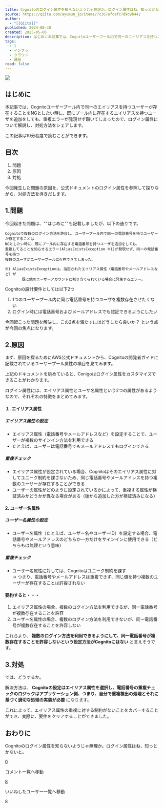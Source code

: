 ```yaml
---
title: Cognitoのログイン属性を知らないようじゃ無理か。ログイン属性はね、知っとかないと。
source: https://qiita.com/ayumun_jp/items/7c367efcafc7d9d9b442
author:
  - "[[Qiita]]"
published: 2024-08-30
created: 2025-05-06
description: はじめに本記事では、Cognitoユーザープール内で同一のエイリアスを持つユーザーが存在することをNGとしたい時に、既にプール内に存在するエイリアスを持つユーザを追加をしても、重複エラーが発現せず…
tags:
  - 1
  - インフラ
  - クラウド
  - 通信
read: false
---
```

![](https://relay-dsp.ad-m.asia/dmp/sync/bizmatrix?pid=c3ed207b574cf11376&d=x18o8hduaj&uid=3551653)

## はじめに

本記事では、Cognitoユーザープール内で同一のエイリアスを持つユーザーが存在することをNGとしたい時に、既にプール内に存在するエイリアスを持つユーザを追加をしても、重複エラーが発現せず躓いてしまったので、ログイン属性について解説し、対処方法をシェアします。

この記事は10分程度で読むことができます。

## 目次

1. 問題
2. 原因
3. 対処

今回発生した問題の原因を、公式ドキュメントのログイン属性を参照して探りながら、対処方法を導きだします。

## 1.問題

今回起きた問題は、""はじめに""も記載しましたが、以下の通りです。

```text
Cognitoで複数のログイン方法を許容し、ユーザープール内で同一の電話番号を持つユーザーが存在することは
NGとしたい時に、既にプール内に存在する電話番号を持つユーザを追加をしても、
重複してることを知らせるエラー(AliasExistsException ※1)が発現せず、同一の電話番号を持つ
複数のユーザがユーザープールに存在できてしまった。

※1 AliasExistsExceptionは、指定されたエイリアス属性（電話番号やメールアドレスなど）が
　　　　 既に他のユーザーアカウントに割り当てられている場合に発生するエラー。
```

Cognitoの設計要件としては以下2つ

1. 1つのユーザープール内に同じ電話番号を持つユーザを複数存在させたくない
2. ログイン時には電話番号およびメールアドレスでも認証できるようにしたい

今回起こった問題を解決し、この2点を満たすにはどうしたら良いか？ という点が今回の焦点になります。

## 2.原因

まず、原因を探るためにAWS公式ドキュメントから、Cognitoの開発者ガイドに記載されているユーザープール属性の項目を見てみます。

上記のドキュメントを眺めていると、Conigoはログイン属性をカスタマイズできることがわかります。

ログイン属性には、エイリアス属性とユーザ名属性という2つの属性があるようなので、それぞれの特徴をまとめてみます。

#### １. エイリアス属性

##### エイリアス属性の設定

- エイリアス属性（電話番号やメールアドレスなど）を設定することで、ユーザーが複数のサインイン方法を利用できる
- たとえば、ユーザーは電話番号でもメールアドレスでもログインできる

##### 重複チェック

- エイリアス属性が設定されている場合、Cognitoはそのエイリアス属性に対してユニーク制約を課さないため、同じ電話番号やメールアドレスを持つ複数のユーザーが存在することができる
- ユーザーの属性がどのように設定されているかによって、重複する属性が検証済みかどうかが異なる場合がある（後から追加した方が検証済みになる）

#### 2\. ユーザー名属性

##### ユーザー名属性の設定

- ユーザー名属性（たとえば、ユーザー名やユーザーID）を設定する場合、電話番号やメールアドレスのどちらか一方だけをサインインに使用できる（どちらもは無理という意味）

##### 重複チェック

- ユーザー名属性に対しては、Cognitoはユニーク制約を課す  
	→ つまり、電話番号やメールアドレスは重複できず、同じ値を持つ複数のユーザーが存在することは許容されない

#### 要約すると・・・

1. エイリアス属性の場合、複数のログイン方法を利用できるが、同一電話番号が複数存在することを許容
2. ユーザー名属性の場合、複数のログイン方法を利用できないが、同一電話番号が複数存在することを許容しない

これらより、 **複数のログイン方法を利用できるようにして、同一電話番号が複数存在することを許容しないという設定方法がCognitoにはない** と言えそうです。

## 3.対処

では、どうするか。

解決方法は、 **Cognitoの設定はエイリアス属性を選択し、電話番号の重複チェックのロジックはアプリケーション側、つまり、自分で重複検出の処理とそれに基づく適切な処理の実装が必要** になります。

これによって、エイリアス属性の重複に対する制約がないことをカバーすることができ、実際に、要件をクリアすることができました。

## おわりに

Cognitoのログイン属性を知らないようじゃ無理か。ログイン属性はね、知っとかないと。

[0](https://qiita.com/ayumun_jp/items/#comments)

コメント一覧へ移動

[8](https://qiita.com/ayumun_jp/items/7c367efcafc7d9d9b442/likers)

いいねしたユーザー一覧へ移動

8